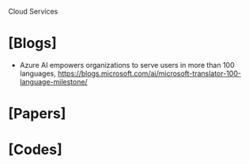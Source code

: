 Cloud Services

# [Blogs]
+ Azure AI empowers organizations to serve users in more than 100 languages, https://blogs.microsoft.com/ai/microsoft-translator-100-language-milestone/

# [Papers]

# [Codes]

